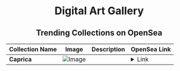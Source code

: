 <div align="center">

# Digital Art Gallery

## Trending Collections on OpenSea

| Collection Name                       | Image                                                                                     | Description                       | OpenSea Link                                                                                          |
|---------------------------------------|-------------------------------------------------------------------------------------------|-----------------------------------|--------------------------------------------------------------------------------------------------------|
| **Caprica** | ![Image](https://i.seadn.io/s/raw/files/48d4f6ee03b590bbc0c47e81cef167c0.png?w=500&auto=format?w=200&auto=format) |  | <details><summary>Link</summary>[Caprica](https://opensea.io/collection/caprica-3)</details> |

</div>